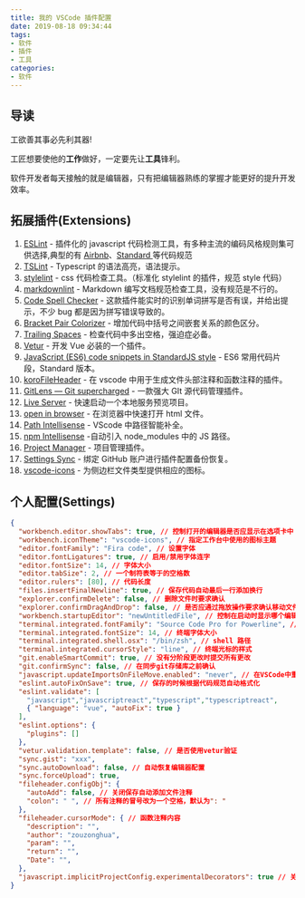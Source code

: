 ```yaml
---
title: 我的 VSCode 插件配置
date: 2019-08-18 09:34:44
tags:
- 软件
- 插件
- 工具
categories:
- 软件
---
```


## 导读

工欲善其事必先利其器!

工匠想要使他的**工作**做好，一定要先让**工具**锋利。

软件开发者每天接触的就是编辑器，只有把编辑器熟练的掌握才能更好的提升开发效率。

## 拓展插件(Extensions)

1.  [ESLint](https://marketplace.visualstudio.com/items?itemName=dbaeumer.vscode-eslint) - 插件化的 javascript 代码检测工具，有多种主流的编码风格规则集可供选择,典型的有 [Airbnb](https://link.juejin.im/?target=https%3A%2F%2Fwww.npmjs.com%2Fpackage%2Feslint-config-airbnb)、[Standard ](https://github.com/standard/eslint-config-standard) 等代码规范
2.  [TSLint](https://marketplace.visualstudio.com/items?itemName=ms-vscode.vscode-typescript-tslint-plugin) - Typescript 的语法高亮，语法提示。
3.  [stylelint](https://marketplace.visualstudio.com/items?itemName=shinnn.stylelint) - css 代码检查工具。（标准化 stylelint 的插件，规范 style 代码）
4.  [markdownlint](https://marketplace.visualstudio.com/items?itemName=DavidAnson.vscode-markdownlint) - Markdown 编写文档规范检查工具，没有规范是不行的。
5.  [Code Spell Checker](https://marketplace.visualstudio.com/items?itemName=streetsidesoftware.code-spell-checker) - 这款插件能实时的识别单词拼写是否有误，并给出提示，不少 bug 都是因为拼写错误导致的。
6.  [Bracket Pair Colorizer](https://marketplace.visualstudio.com/items?itemName=CoenraadS.bracket-pair-colorizer) - 增加代码中括号之间嵌套关系的颜色区分。
7.  [Trailing Spaces](https://marketplace.visualstudio.com/items?itemName=shardulm94.trailing-spaces) - 检查代码中多出空格，强迫症必备。
8.  [Vetur](https://marketplace.visualstudio.com/items?itemName=octref.vetur) - 开发 Vue 必装的一个插件。
9.  [JavaScript (ES6) code snippets in StandardJS style](https://marketplace.visualstudio.com/items?itemName=jmsv.JavaScriptSnippetsStandard) - ES6 常用代码片段，Standard 版本。
10.  [koroFileHeader](https://marketplace.visualstudio.com/items?itemName=OBKoro1.korofileheader) - 在 vscode 中用于生成文件头部注释和函数注释的插件。
11.  [GitLens — Git supercharged](https://marketplace.visualstudio.com/items?itemName=eamodio.gitlens) - 一款强大 GIt 源代码管理插件。
12.  [Live Server](https://marketplace.visualstudio.com/items?itemName=ritwickdey.LiveServer) - 快速启动一个本地服务预览项目。
13.  [open in browser]() - 在浏览器中快速打开 html 文件。
14.  [Path Intellisense](https://marketplace.visualstudio.com/items?itemName=christian-kohler.path-intellisense) - VScode 中路径智能补全。
15.  [npm Intellisense](https://marketplace.visualstudio.com/items?itemName=christian-kohler.npm-intellisense)  -自动引入 node_modules 中的 JS 路径。
16.  [Project Manager](https://marketplace.visualstudio.com/items?itemName=alefragnani.project-manager) - 项目管理插件。
17.  [Settings Sync](https://marketplace.visualstudio.com/items?itemName=Shan.code-settings-sync) - 绑定 GitHub 账户进行插件配置备份恢复。
18.  [vscode-icons](https://marketplace.visualstudio.com/items?itemName=vscode-icons-team.vscode-icons) - 为侧边栏文件类型提供相应的图标。


## 个人配置(Settings)

```json
{
  "workbench.editor.showTabs": true, // 控制打开的编辑器是否应显示在选项卡中
  "workbench.iconTheme": "vscode-icons", // 指定工作台中使用的图标主题
  "editor.fontFamily": "Fira code", // 设置字体
  "editor.fontLigatures": true, // 启用/禁用字体连字
  "editor.fontSize": 14, // 字体大小
  "editor.tabSize": 2, // 一个制符表等于的空格数
  "editor.rulers": [80], // 代码长度
  "files.insertFinalNewline": true, // 保存代码自动最后一行添加换行
  "explorer.confirmDelete": false, // 删除文件时要求确认
  "explorer.confirmDragAndDrop": false, // 是否应通过拖放操作要求确认移动文件和文件夹
  "workbench.startupEditor": "newUntitledFile", // 控制在启动时显示哪个编辑器，如果没有从前一个会话恢复。
  "terminal.integrated.fontFamily": "Source Code Pro for Powerline", // 终端设置字体
  "terminal.integrated.fontSize": 14, // 终端字体大小
  "terminal.integrated.shell.osx": "/bin/zsh", // shell 路径
  "terminal.integrated.cursorStyle": "line", // 终端光标的样式
  "git.enableSmartCommit": true, // 没有分阶段更改时提交所有更改
  "git.confirmSync": false, // 在同步git存储库之前确认
  "javascript.updateImportsOnFileMove.enabled": "never", // 在VSCode中重命名或移动文件时，启用/禁用导入路径的自动更新。需要在工作区中使用TypeScript 2.9或更高版本。
  "eslint.autoFixOnSave": true, // 保存的时候根据代码规范自动格式化
  "eslint.validate": [
    "javascript","javascriptreact","typescript","typescriptreact",
    { "language": "vue", "autoFix": true }
  ],
  "eslint.options": {
    "plugins": []
  },
  "vetur.validation.template": false, // 是否使用vetur验证
  "sync.gist": "xxx",
  "sync.autoDownload": false, // 自动恢复编辑器配置
  "sync.forceUpload": true,
  "fileheader.configObj": {
    "autoAdd": false, // 关闭保存自动添加文件注释
    "colon": " ", // 所有注释的冒号改为一个空格，默认为": "
  },
  "fileheader.cursorMode": { // 函数注释内容
    "description": "",
    "author": "zouzonghua",
    "param": "",
    "return": "",
    "Date": "",
  },
  "javascript.implicitProjectConfig.experimentalDecorators": true // 关闭实验装饰器警告
}

```

